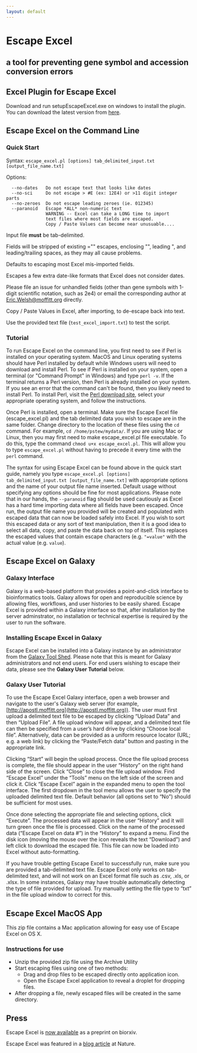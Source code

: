 ```yaml
---
layout: default
---
```

# Escape Excel
## a tool for preventing gene symbol and accession conversion errors

## Excel Plugin for Escape Excel
Download and run setupEscapeExcel.exe on windows to install the plugin. You can download the latest version from [here](https://github.com/pstew/escape_excel/releases).

## Escape Excel on the Command Line

### Quick Start

Syntax: `escape_excel.pl [options] tab_delimited_input.txt [output_file_name.txt]`

Options:

      --no-dates   Do not escape text that looks like dates
      --no-sci     Do not escape > #E (ex: 12E4) or >11 digit integer parts
      --no-zeroes  Do not escape leading zeroes (ie. 012345)
      --paranoid   Escape *ALL* non-numeric text
                   WARNING -- Excel can take a LONG time to import
                   text files where most fields are escaped.
                   Copy / Paste Values can become near unusuable....

Input file **must** be tab-delimited.

Fields will be stripped of existing ="" escapes, enclosing "", leading ", and leading/trailing spaces, as they may all cause problems.

Defaults to escaping most Excel mis-imported fields.

Escapes a few extra date-like formats that Excel does not consider dates.

Please file an issue for unhandled fields (other than gene symbols with 1-digit scientific notation, such as 2e4) or email the corresponding author at [Eric.Welsh@moffitt.org](mailto:Eric.Welsh@moffitt.org) directly.

Copy / Paste Values in Excel, after importing, to de-escape back into text.

Use the provided text file (`test_excel_import.txt`) to test the script.

### Tutorial
To run Escape Excel on the command line, you first need to see if Perl is installed on your operating system. MacOS and Linux operating systems should have Perl installed by default while Windows users will need to download and install Perl. To see if Perl is installed on your system, open a terminal (or "Command Prompt" in Windows) and type `perl -v`. If the terminal returns a Perl version, then Perl is already installed on your system. If you see an error that the command can't be found, then you likely need to install Perl. To install Perl, visit the [Perl download site](https://www.perl.org/get.html), select your appropriate operating system, and follow the instructions.

Once Perl is installed, open a terminal. Make sure the Escape Excel file (escape\_excel.pl) and the tab delimited data you wish to escape are in the same folder. Change directory to the location of these files using the `cd` command. For example, `cd /home/pstew/mydata/`. If you are using Mac or Linux, then you may first need to make escape\_excel.pl file executable. To do this, type the command `chmod u+x escape_excel.pl`. This will allow you to type `escape_excel.pl` without having to precede it every time with the `perl` command.

The syntax for using Escape Excel can be found above in the quick start guide, namely you type `escape_excel.pl [options] tab_delimited_input.txt [output_file_name.txt]` with appropriate options and the name of your output file name inserted. Default usage without specifying any options should be fine for most applications. Please note that in our hands, the `--paranoid` flag should be used cautiously as Excel has a hard time importing data where all fields have been escaped. Once run, the output file name you provided will be created and populated with escaped data that can now be loaded safely into Excel. If you wish to sort this escaped data or any sort of text manipulation, then it is a good idea to select all data, copy, and paste the data back on top of itself. This replaces the escaped values that contain escape characters (e.g. `"=value"` with the actual value (e.g. `value`).

## Escape Excel on Galaxy

### Galaxy Interface

Galaxy is a web-based platform that provides a point-and-click interface to bioinformatics tools. Galaxy allows for open and reproducible science by allowing files, workflows, and user histories to be easily shared. Escape Excel is provided within a Galaxy interface so that, after installation by the server adminstrator, no installation or technical expertise is required by the user to run the software.

### Installing Escape Excel in Galaxy

Escape Excel can be installed into a Galaxy instance by an administrator from the [Galaxy Tool Shed](https://toolshed.g2.bx.psu.edu/view/pstew/escape_excel/482c23a5abfe). Please note that this is meant for Galaxy administrators and not end users. For end users wishing to escape their data, please see the **Galaxy User Tutorial** below.

### Galaxy User Tutorial
 
To use the Escape Excel Galaxy interface, open a web browser and navigate to the user's Galaxy web server (for example, [http://apostl.moffitt.org](http://apostl.moffitt.org)). The user must first upload a delimited text file to be escaped by clicking “Upload Data” and then “Upload File”. A file upload window will appear, and a delimited text file can then be specified from a user’s hard drive by clicking “Choose local file”. Alternatively, data can be provided as a uniform resource locator (URL; e.g. a web link) by clicking the “Paste/Fetch data” button and pasting in the appropriate link.
 
Clicking “Start” will begin the upload process. Once the file upload process is complete, the file should appear in the user “History” on the right hand side of the screen. Click “Close” to close the file upload window. Find “Escape Excel” under the “Tools” menu on the left side of the screen and click it. Click “Escape Excel” again in the expanded menu to open the tool interface. The first dropdown in the tool menu allows the user to specify the uploaded delimited text file. Default behavior (all options set to “No”) should be sufficient for most uses.
 
Once done selecting the appropriate file and selecting options, click “Execute”. The processed data will appear in the user “History” and it will turn green once the file is processed. Click on the name of the processed data (“Escape Excel on data #”) in the “History” to expand a menu. Find the disk icon (moving the mouse over the icon reveals the text “Download”) and left click to download the escaped file. This file can now be loaded into Excel without auto-formatting.
 
If you have trouble getting Escape Excel to successfully run, make sure you are provided a tab-delimited text file. Escape Excel only works on tab-delimited text, and will not work on an Excel format file such as .csv, .xls, or .xlsx. In some instances, Galaxy may have trouble automatically detecting the type of file provided for upload. Try manually setting the file type to “txt” in the file upload window to correct for this.


## Escape Excel MacOS App

This zip file contains a Mac application allowing for easy use of Escape Excel on OS X. 

### Instructions for use
- Unzip the provided zip file using the Archive Utility
- Start escaping files using one of two methods:
	- Drag and drop files to be escaped directly onto application icon. 
	- Open the Escape Excel application to reveal a droplet for dropping files.
- After dropping a file, newly escaped files will be created in the same directory.


## Press
Escape Excel is [now available](http://biorxiv.org/content/early/2017/01/27/103820) as a preprint on biorxiv.

Escape Excel was featured in a [blog article](http://blogs.nature.com/naturejobs/2017/02/27/escape-gene-name-mangling-with-escape-excel/) at Nature.

